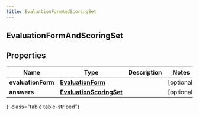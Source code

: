 ```yaml
---
title: EvaluationFormAndScoringSet
---
```

## EvaluationFormAndScoringSet


## Properties

| Name | Type | Description | Notes |
| ------------ | ------------- | ------------- | ------------- |
| **evaluationForm** | [**EvaluationForm**](EvaluationForm.html) |  |  [optional] |
| **answers** | [**EvaluationScoringSet**](EvaluationScoringSet.html) |  |  [optional] |
{: class="table table-striped"}



